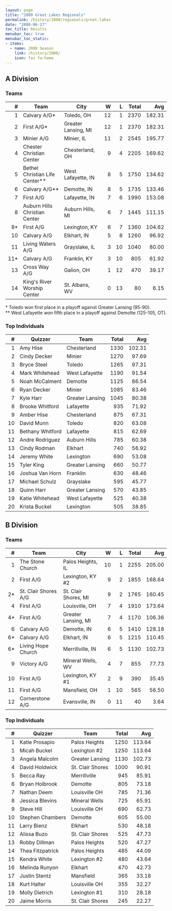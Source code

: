 ```yaml
---
layout: page
title: "2000 Great Lakes Regionals"
permalink: /history/2000/regionals/great-lakes
date: "2000-06-17"
toc_title: Results
menubar_toc: true
menubar_toc_static:
- items:
  - name: 2000 Season
    link: /history/2000/
    icon: fas fa-home
---
```


## A Division

### Teams

|    # | Team                           | City                |    W |    L | Total |    Avg |
| ---: | ------------------------------ | ------------------- | ---: | ---: | ----: | -----: |
|    1 | Calvary A/G*                   | Toledo, OH          |   12 |    1 |  2370 | 182.31 |
|    2 | First A/G*                     | Greater Lansing, MI |   12 |    1 |  2370 | 182.31 |
|    3 | Minier A/G                     | Minier, IL          |   11 |    2 |  2545 | 195.77 |
|    4 | Chester Christian Center       | Chesterland, OH     |    9 |    4 |  2205 | 169.62 |
|    5 | Bethel Christian Life Center** | West Lafayette, IN  |    8 |    5 |  1750 | 134.62 |
|    6 | Calvary A/G**                  | Demotte, IN         |    8 |    5 |  1735 | 133.46 |
|    7 | First A/G                      | Lafayette, IN       |    7 |    6 |  1990 | 153.08 |
|    8 | Auburn Hills Christian Center  | Auburn Hills, MI    |    6 |    7 |  1445 | 111.15 |
|   8* | First A/G                      | Lexington, KY       |    6 |    7 |  1360 | 104.62 |
|   10 | Calvary A/G                    | Elkhart, IN         |    5 |    8 |  1260 |  96.92 |
|   11 | Living Waters A/G              | Grayslake, IL       |    3 |   10 |  1040 |  80.00 |
|  11* | Calvary A/G                    | Franklin, KY        |    3 |   10 |   805 |  61.92 |
|   13 | Cross Way A/G                  | Galion, OH          |    1 |   12 |   470 |  39.17 |
|   14 | King's River Worship Center    | St. Albans, WV      |    0 |   13 |    80 |   6.15 |

\*  Toledo won first place in a playoff against Greater Lansing (95-90).\
\*\* West Lafayette won fifth place in a playoff against Demotte (125-105, OT).

### Top Individuals

|    # | Quizzer          | Team            | Total |    Avg |
| ---: | ---------------- | --------------- | ----: | -----: |
|    1 | Amy Hise         | Chesterland     |  1330 | 102.31 |
|    2 | Cindy Decker     | Minier          |  1270 |  97.69 |
|    3 | Bryce Steel      | Toledo          |  1265 |  97.31 |
|    4 | Mark Whitehead   | West Lafayette  |  1190 |  91.54 |
|    5 | Noah McCalment   | Demotte         |  1125 |  86.54 |
|    6 | Ryan Decker      | Minier          |  1085 |  83.46 |
|    7 | Kyle Harr        | Greater Lansing |  1045 |  80.38 |
|    8 | Brooke Whitford  | Lafayette       |   935 |  71.92 |
|    9 | Amber Hise       | Chesterland     |   875 |  67.31 |
|   10 | David Munn       | Toledo          |   820 |  63.08 |
|   11 | Bethany Whitford | Lafayette       |   815 |  62.69 |
|   12 | Andre Rodriguez  | Auburn Hills    |   785 |  60.38 |
|   13 | Cindy Rodman     | Elkhart         |   740 |  56.92 |
|   14 | Jeremy White     | Lexington       |   690 |  53.08 |
|   15 | Tyler King       | Greater Lansing |   660 |  50.77 |
|   16 | Joshua Van Horn  | Franklin        |   630 |  48.46 |
|   17 | Michael Schulz   | Grayslake       |   595 |  45.77 |
|   18 | Quinn Harr       | Greater Lansing |   570 |  43.85 |
|   19 | Katie Whitehead  | West Lafayette  |   525 |  40.38 |
|   20 | Krista Buckel    | Lexington       |   505 |  38.85 |

## B Division

### Teams

|    # | Team                 | City                 |    W |    L | Total |    Avg |
| ---: | -------------------- | -------------------- | ---: | ---: | ----: | -----: |
|    1 | The Stone Church     | Palos Heights, IL    |   10 |    1 |  2255 | 205.00 |
|    2 | First A/G            | Lexington, KY #2     |    9 |    2 |  1855 | 168.64 |
|   2* | St. Clair Shores A/G | St. Clair Shores, MI |    9 |    2 |  1765 | 160.45 |
|    4 | First A/G            | Louisville, OH       |    7 |    4 |  1910 | 173.64 |
|   4* | First A/G            | Greater Lansing, MI  |    7 |    4 |  1170 | 106.36 |
|    6 | Calvary A/G          | Demotte, IN          |    6 |    5 |  1410 | 128.18 |
|   6* | Calvary A/G          | Elkhart, IN          |    6 |    5 |  1215 | 110.45 |
|   6* | Living Hope Church   | Merrillville, IN     |    6 |    5 |  1130 | 102.73 |
|    9 | Victory A/G          | Mineral Wells, WV    |    4 |    7 |   855 |  77.73 |
|   10 | First A/G            | Lexington, KY #1     |    2 |    9 |   390 |  35.45 |
|   11 | First A/G            | Mansfield, OH        |    1 |   10 |   565 |  56.50 |
|   12 | Cornerstone A/G      | Evansville, IN       |    0 |   11 |    40 |   3.64 |

### Top Individuals

|    # | Quizzer          | Team             | Total |    Avg |
| ---: | ---------------- | ---------------- | ----: | -----: |
|    1 | Katie Prosapio   | Palos Heights    |  1250 | 113.64 |
|    1 | Micah Buckel     | Lexington #2     |  1250 | 113.64 |
|    3 | Angela Malcolm   | Greater Lansing  |  1130 | 102.73 |
|    4 | David Holdwick   | St. Clair Shores |  1000 |  90.91 |
|    5 | Becca Ray        | Merrillville     |   945 |  85.91 |
|    6 | Bryan Holbrook   | Demotte          |   805 |  73.18 |
|    7 | Nathan Deem      | Louisville OH    |   785 |  71.36 |
|    8 | Jessica Blevins  | Mineral Wells    |   725 |  65.91 |
|    9 | Steve Hill       | Louisville OH    |   690 |  62.73 |
|   10 | Stephen Chambers | Demotte          |   605 |  55.00 |
|   11 | Larry Bienz      | Elkhart          |   530 |  48.18 |
|   12 | Alissa Buzo      | St. Clair Shores |   525 |  47.73 |
|   13 | Robby Dillman    | Palos Heights    |   520 |  47.27 |
|   14 | Thea Fitzpatrick | Palos Heights    |   485 |  44.09 |
|   15 | Kendra White     | Lexington #2     |   480 |  43.64 |
|   16 | Melinda Runyon   | Elkhart          |   470 |  42.73 |
|   17 | Justin Stentz    | Mansfield        |   365 |  33.18 |
|   18 | Kurt Halter      | Louisville OH    |   355 |  32.27 |
|   19 | Molly Dietrich   | Lexington #1     |   310 |  28.18 |
|   20 | Jaime Morris     | St. Clair Shores |   245 |  22.27 |
